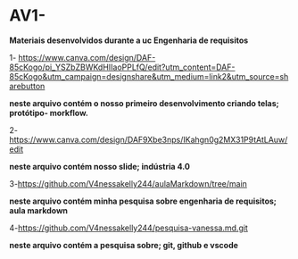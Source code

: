 # AV1-
**Materiais desenvolvidos durante a uc Engenharia de requisitos**

1- https://www.canva.com/design/DAF-85cKogo/pi_YSZbZBWKdHIIaoPPLfQ/edit?utm_content=DAF-85cKogo&utm_campaign=designshare&utm_medium=link2&utm_source=sharebutton

**neste arquivo contém o nosso primeiro desenvolvimento criando telas; protótipo- morkflow.**

2-https://www.canva.com/design/DAF9Xbe3nps/IKahgn0g2MX31P9tAtLAuw/edit

**neste arquivo contém nosso slide; indústria 4.0**

3-https://github.com/V4nessakelly244/aulaMarkdown/tree/main

**neste arquivo contém minha pesquisa sobre engenharia de requisitos; aula markdown**

4-https://github.com/V4nessakelly244/pesquisa-vanessa.md.git

**neste arquivo contém a pesquisa sobre; git, github e vscode**
